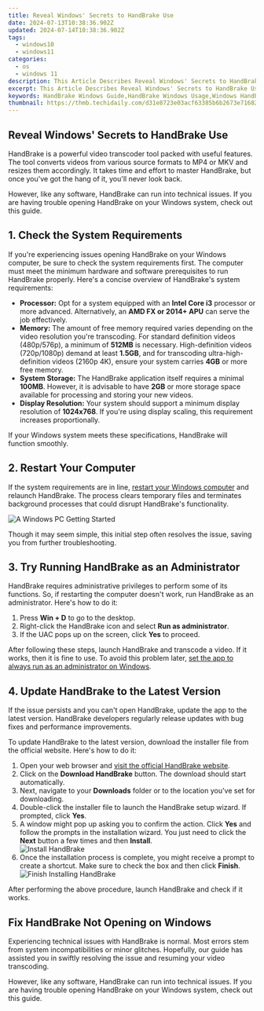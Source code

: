```yaml
---
title: Reveal Windows' Secrets to HandBrake Use
date: 2024-07-13T10:38:36.902Z
updated: 2024-07-14T10:38:36.902Z
tags:
  - windows10
  - windows11
categories:
  - os
  - windows 11
description: This Article Describes Reveal Windows' Secrets to HandBrake Use
excerpt: This Article Describes Reveal Windows' Secrets to HandBrake Use
keywords: HandBrake Windows Guide,HandBrake Windows Usage,Windows HandBrake Tips,HandBrake for Windows,Optimize HandBrake on Windows,Learn HandBrake Windows,Advanced Windows HandBrake
thumbnail: https://thmb.techidaily.com/d31e8723e03acf63385b6b2673e7168286d60ba0c51b363448b469a8ffe4640d.jpg
---
```


## Reveal Windows' Secrets to HandBrake Use

 HandBrake is a powerful video transcoder tool packed with useful features. The tool converts videos from various source formats to MP4 or MKV and resizes them accordingly. It takes time and effort to master HandBrake, but once you've got the hang of it, you'll never look back.

 However, like any software, HandBrake can run into technical issues. If you are having trouble opening HandBrake on your Windows system, check out this guide.

## 1\. Check the System Requirements

 If you're experiencing issues opening HandBrake on your Windows computer, be sure to check the system requirements first. The computer must meet the minimum hardware and software prerequisites to run HandBrake properly. Here's a concise overview of HandBrake's system requirements:

* **Processor:** Opt for a system equipped with an **Intel Core i3** processor or more advanced. Alternatively, an **AMD FX or 2014+ APU** can serve the job effectively.
* **Memory:** The amount of free memory required varies depending on the video resolution you're transcoding. For standard definition videos (480p/576p), a minimum of **512MB** is necessary. High-definition videos (720p/1080p) demand at least **1.5GB**, and for transcoding ultra-high-definition videos (2160p 4K), ensure your system carries **4GB** or more free memory.
* **System Storage:** The HandBrake application itself requires a minimal **100MB**. However, it is advisable to have **2GB** or more storage space available for processing and storing your new videos.
* **Display Resolution:** Your system should support a minimum display resolution of **1024x768**. If you're using display scaling, this requirement increases proportionally.

 If your Windows system meets these specifications, HandBrake will function smoothly.

## 2\. Restart Your Computer

 If the system requirements are in line, [restart your Windows computer](http://www.makeuseof.com/windows-restart-methods/) and relaunch HandBrake. The process clears temporary files and terminates background processes that could disrupt HandBrake's functionality.

![A Windows PC Getting Started](https://static1.makeuseofimages.com/wordpress/wp-content/uploads/2022/12/restarting-a-windows-pc.jpg)

 Though it may seem simple, this initial step often resolves the issue, saving you from further troubleshooting.

## 3\. Try Running HandBrake as an Administrator

 HandBrake requires administrative privileges to perform some of its functions. So, if restarting the computer doesn't work, run HandBrake as an administrator. Here's how to do it:

1. Press **Win + D** to go to the desktop.
2. Right-click the HandBrake icon and select **Run as administrator**.
3. If the UAC pops up on the screen, click **Yes** to proceed.

 After following these steps, launch HandBrake and transcode a video. If it works, then it is fine to use. To avoid this problem later, [set the app to always run as an administrator on Windows](https://www.makeuseof.com/tag/always-run-apps-administrator-windows/).

## 4\. Update HandBrake to the Latest Version

 If the issue persists and you can't open HandBrake, update the app to the latest version. HandBrake developers regularly release updates with bug fixes and performance improvements.

 To update HandBrake to the latest version, download the installer file from the official website. Here's how to do it:

1. Open your web browser and [visit the official HandBrake website](https://handbrake.fr/).
2. Click on the **Download HandBrake** button. The download should start automatically.
3. Next, navigate to your **Downloads** folder or to the location you've set for downloading.
4. Double-click the installer file to launch the HandBrake setup wizard. If prompted, click **Yes**.
5. A window might pop up asking you to confirm the action. Click **Yes** and follow the prompts in the installation wizard. You just need to click the **Next** button a few times and then **Install**.  
![Install HandBrake](https://static1.makeuseofimages.com/wordpress/wp-content/uploads/2023/09/install-handbrake.jpg)
6. Once the installation process is complete, you might receive a prompt to create a shortcut. Make sure to check the box and then click **Finish**.  
![Finish Installing HandBrake](https://static1.makeuseofimages.com/wordpress/wp-content/uploads/2023/09/finish-installing-handbrake.jpg)

 After performing the above procedure, launch HandBrake and check if it works.

## Fix HandBrake Not Opening on Windows

 Experiencing technical issues with HandBrake is normal. Most errors stem from system incompatibilities or minor glitches. Hopefully, our guide has assisted you in swiftly resolving the issue and resuming your video transcoding.

 However, like any software, HandBrake can run into technical issues. If you are having trouble opening HandBrake on your Windows system, check out this guide.



<ins class="adsbygoogle"
      style="display:block"
      data-ad-client="ca-pub-7571918770474297"
      data-ad-slot="8358498916"
      data-ad-format="auto"
      data-full-width-responsive="true"></ins>

